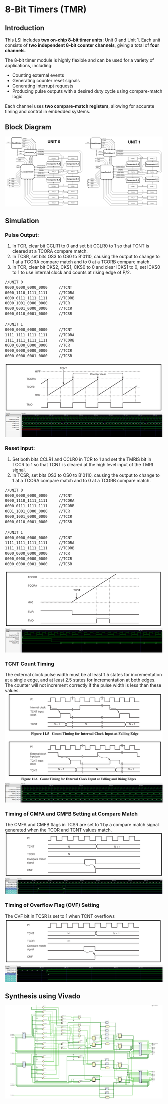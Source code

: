 # 8-Bit Timers (TMR)

## Introduction

This LSI includes **two on-chip 8-bit timer units**: Unit 0 and Unit 1. Each unit consists of **two independent 8-bit counter channels**, giving a total of **four channels**.

The 8-bit timer module is highly flexible and can be used for a variety of applications, including:
- Counting external events
- Generating counter reset signals
- Generating interrupt requests
- Producing pulse outputs with a desired duty cycle using compare-match logic

Each channel uses **two compare-match registers**, allowing for accurate timing and control in embedded systems.


## Block Diagram

![8-Bit Timer Module](Picture/Screenshot%202025-06-14%20at%2010-30-28%208bit_Timer.png)


## Simulation
### Pulse Output:
1. In TCR, clear bit CCLR1 to 0 and set bit CCLR0 to 1 so that TCNT is cleared at a TCORA compare match.
2. In TCSR, set bits OS3 to OS0 to B'0110, causing the output to change to 1 at a TCORA compare match and to 0 at a TCORB compare match.
3. In TCR, clear bit CKS2, CKS1, CKS0 to 0 and clear ICKS1 to 0, set ICKS0 to 1 to use internal clock and counts at rising edge of P/2.
```sh
//UNIT 0
0000_0000_0000_0000 	//TCNT
0000_1110_1111_1111 	//TCORA
0000_0111_1111_1111 	//TCORB
0000_1001_0000_0000 	//TCR 	
0000_0001_0000_0000 	//TCCR
0000_0110_0001_0000 	//TCSR

//UNIT 1
0000_0000_0000_0000 	//TCNT
1111_1111_1111_1111 	//TCORA
1111_1111_1111_1111 	//TCORB
0000_0000_0000_0000 	//TCR
0000_0000_0000_0000 	//TCCR
0000_0000_0001_0000 	//TCSR
```
![Example of Pulse Output](Picture/ExampleOfPulseOutput.png)
![Simulation of Pulse Output](Picture/PulseOutput.png)


### Reset Input:
1. Set both bits CCLR1 and CCLR0 in TCR to 1 and set the TMRIS bit in TCCR to 1 so that TCNT is cleared at the high level input of the TMRI signal.
2. In TCSR, set bits OS3 to OS0 to B'0110, causing the output to change to 1 at a TCORA compare match and to 0 at a TCORB compare match.
```sh
//UNIT 0
0000_0000_0000_0000 	//TCNT
0000_1110_1111_1111 	//TCORA
0000_0111_1111_1111 	//TCORB
0001_1001_0000_0000 	//TCR 	
0000_1001_0000_0000 	//TCCR
0000_0110_0001_0000 	//TCSR

//UNIT 1
0000_0000_0000_0000 	//TCNT
1111_1111_1111_1111 	//TCORA
1111_1111_1111_1111 	//TCORB
0000_0000_0000_0000 	//TCR
0000_0000_0000_0000 	//TCCR
0000_0000_0001_0000 	//TCSR
```
![Example of Reset Input](Picture/ExampleOfResetInput.png)
![Simulation of Reset Input](Picture/ResetInput.png)

### TCNT Count Timing
The external clock pulse width must be at least 1.5 states for incrementation at a single edge, and at least 2.5 states for incrementation at both edges. The counter will not increment correctly if the pulse width is less than these values.
![Example of Count Timing](Picture/ExampleOfCountTiming.png)
![Simulation of Count Timing](Picture/CountTiming.png)

### Timing of CMFA and CMFB Setting at Compare Match
The CMFA and CMFB flags in TCSR are set to 1 by a compare match signal generated when the TCOR and TCNT values match.
![Example of CMF](Picture/ExampleOfCMF.png)
![Simulation Of CMF](Picture/CMF.png)

### Timing of Overflow Flag (OVF) Setting
The OVF bit in TCSR is set to 1 when TCNT overflows
![Example of OVF](Picture/ExampleOfOVF.png)
![Simulation Of OVF](Picture/OVF.png)

## Synthesis using Vivado
![Synthesized Timer](Picture/Synthesized_Timer.png)
